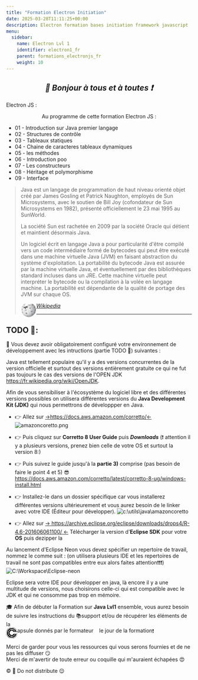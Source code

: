 ```yaml
---
title: "Formation Electron Initiation"
date: 2025-03-28T11:11:25+00:00
description: Electron formation bases initiation framework javascript
menu:
  sidebar:
    name: Electron Lvl 1
    identifier: electron1_fr
    parent: formations_electronjs_fr
    weight: 10
---
```

*<center>:loudspeaker: Bonjour à tous et à toutes :heavy_exclamation_mark:</center>*
-

 <i class="fa fa-atom fa-2xl"></i> Electron JS : </center>

<div class="d-sm-block alert alert-info " > <center>
<i class="fas fa-info-circle " style="color: blue;"></i> Au programme de cette formation <i class="fa-light fa-atom fa-2xl"></i> Electron JS : </center>
<span class="text-left">

- 01 - Introduction sur Java premier langage
- 02 - Structures de contrôle
- 03 - Tableaux statiques
- 04 - Chaine de caracteres tableaux dynamiques
- 05 - les méthodes
- 06 - Introduction poo
- 07 - Les constructeurs
- 08 - Héritage et polymorphisme
- 09 - Interface

</div>

> <img style="float:left; vertical-align: middle;margin-right:0px!important;width:200px" src="java.png" alt=""> 
> Java est un langage de programmation de haut niveau orienté objet créé par James Gosling et Patrick Naughton, employés de Sun Microsystems, avec le soutien de Bill Joy (cofondateur de Sun Microsystems en 1982), présenté officiellement le 23 mai 1995 au SunWorld.
>
>La société Sun est rachetée en 2009 par la société Oracle qui détient et maintient désormais Java.
>
>Un logiciel écrit en langage Java a pour particularité d'être compilé vers un code intermédiaire formé de bytecodes qui peut être exécuté dans une machine virtuelle Java (JVM) en faisant abstraction du système d'exploitation.
> La portabilité du bytecode Java est assurée par la machine virtuelle Java, et éventuellement par des bibliothèques standard incluses dans un JRE.
> Cette machine virtuelle peut interpréter le bytecode ou la compilation à la volée en langage machine. La portabilité est dépendante de la qualité de portage des JVM sur chaque OS.
>
> <cite>[ <img style="float:left; margin: 1px; " height="40px" src="/files/images/wikipedia.png"> Wikipedia <i class="fas fa-external-link-alt"></i>](https://fr.wikipedia.org/wiki/Java_(langage) "Définition à lire pour bien comprendre")</cite>
><hr/> 

## <i class="fas fa-clipboard-list "></i> TODO :roller_coaster::
:speech_balloon: Vous devez avoir obligatoirement configuré votre environnement de développement avec les intructions (partie TODO :roller_coaster:) suivantes <i class="fas fa-clipboard-list "></i> :  


Java est tellement populaire qu'il y a des versions concurrentes de la version officielle et surtout des versions entièrement gratuite ce qui ne fut pas toujours le cas des versions de l'OPEN JDK https://fr.wikipedia.org/wiki/OpenJDK.

Afin de vous sensibiliser à l'écosystème du logiciel libre et des différentes versions possibles on utilisera différentes versions du **Java Development Kit (JDK)** qui nous permettrons de développper en <i class="fa-brands fa-java fa-2xl"></i>Java.


- :point_right:  Allez sur [->https://docs.aws.amazon.com/corretto/<-](https://docs.aws.amazon.com/corretto/)
![amazoncoretto.png](amazoncoretto.png)

- :point_right: Puis cliquez sur **Corretto 8 User Guide** puis  **_Downloads_**  (:exclamation: attention il y a plusieurs versions, prenez bien celle de votre OS et surtout la version 8:)

- :point_right: Puis suivez le guide jusqu'à la **partie 3)** comprise (pas besoin de faire le point 4 et 5) :sunglasses: https://docs.aws.amazon.com/corretto/latest/corretto-8-ug/windows-install.html 

- :point_right: Installez-le dans un dossier spécifique car vous installerez différentes versions ultérieurement et vous aurez besoin de le linker avec votre IDE (Éditeur pour développer).
![c:\utils\java\amazoncoretto ](amazoncorettodestfolder.png)

- :point_right:  Allez sur  [-> https://archive.eclipse.org/eclipse/downloads/drops4/R-4.6-201606061100/ <-](https://archive.eclipse.org/eclipse/downloads/drops4/R-4.6-201606061100/)
Télécharger la version d'**Eclipse SDK** pour votre **OS** puis dezipper la

Au lancement d'Eclipse Neon vous devez spécifier un repertoire de travail, nommez le comme suit : (on utilisera plusieurs IDE et les repertoires de travail ne sont pas compatibles entre eux alors faites attention:exclamation::exclamation::exclamation:)
![C:\Workspace\Eclipse-neon](eclipseworkspace.png)

Eclipse sera votre IDE pour développer en java, là encore il y a une multitude de versions, nous choisirons celle-ci qui est compatible avec le JDK et qui ne consomme pas trop en mémoire.

<div class="d-sm-block  alert alert-success  text-left" role="alert">

:mortar_board: Afin de débuter la Formation sur **<i class="fa-brands fa-java fa-2xl"></i>Java Lvl1** ensemble, vous aurez besoin de suivre les instructions du :books:support et/ou de récupérer les éléments de la <span style='display:FLEX;margin:0'> <img style="vertical-align: bottom;" src="/images/icones/w30/capsule_30.png" alt="C">apsule donnés par le formateur &nbsp; <i class="fas fa-chalkboard-teacher"></i> &nbsp; le jour de la formation :exclamation:

</div>

Merci de garder pour vous les ressources qui vous serons fournies et de ne pas les diffuser :smirk:  
Merci de m'avertir de toute erreur ou coquille qui m'auraient échapées :heart_eyes:

:copyright: :no_entry_sign: Do not distribute :relieved: